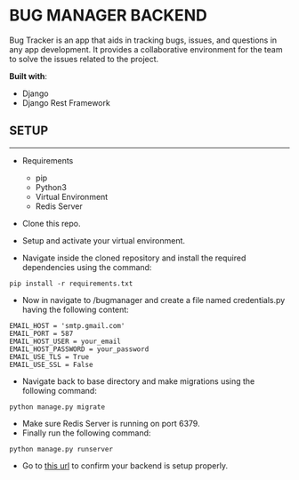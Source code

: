 # BUG MANAGER BACKEND

Bug Tracker is an app that aids in tracking bugs, issues, and questions in any app development. It provides a collaborative environment for the team to solve the issues related to the project.

**Built with**:

- Django
- Django Rest Framework

## SETUP

---

- Requirements

  - pip
  - Python3
  - Virtual Environment
  - Redis Server

- Clone this repo.
- Setup and activate your virtual environment.
- Navigate inside the cloned repository and install the required dependencies using the command:

```
pip install -r requirements.txt
```

- Now in navigate to /bugmanager and create a file named credentials.py having the following content:

```EMAIL_BACKEND = 'django.core.mail.backends.smtp.EmailBackend'
EMAIL_HOST = 'smtp.gmail.com'
EMAIL_PORT = 587
EMAIL_HOST_USER = your_email
EMAIL_HOST_PASSWORD = your_password
EMAIL_USE_TLS = True
EMAIL_USE_SSL = False
```

- Navigate back to base directory and make migrations using the following command:

```
python manage.py migrate
```

- Make sure Redis Server is running on port 6379.
- Finally run the following command:

```
python manage.py runserver
```

- Go to [this url](http://localhost:8000/admin) to confirm your backend is setup properly.
